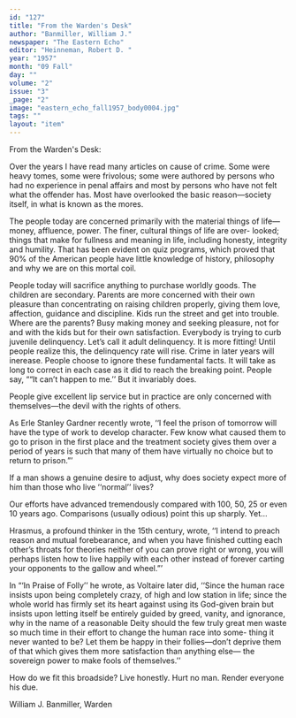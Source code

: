 ```yaml
---
id: "127"
title: "From the Warden's Desk"
author: "Banmiller, William J."
newspaper: "The Eastern Echo"
editor: "Heinneman, Robert D. "
year: "1957"
month: "09 Fall"
day: ""
volume: "2"
issue: "3"
_page: "2"
image: "eastern_echo_fall1957_body0004.jpg"
tags: ""
layout: "item"
---
```

From the Warden's Desk:

Over the years I have read many articles on cause of crime. Some were
heavy tomes, some were frivolous; some were authored by persons who had
no experience in penal affairs and most by persons who have not felt what
the offender has. Most have overlooked the basic reason—society itself, in
what is known as the mores.

The people today are concerned primarily with the material things of
life—money, affluence, power. The finer, cultural things of life are over-
looked; things that make for fullness and meaning in life, including honesty,
integrity and humility. That has been evident on quiz programs, which
proved that 90% of the American people have little knowledge of history,
philosophy and why we are on this mortal coil.

People today will sacrifice anything to purchase worldly goods. The
children are secondary. Parents are more concerned with their own pleasure
than concentrating on raising children properly, giving them love, affection,
guidance and discipline. Kids run the street and get into trouble. Where
are the parents? Busy making money and seeking pleasure, not for and with
the kids but for their own satisfaction. Everybody is trying to curb juvenile
delinquency. Let’s call it adult delinquency. It is more fitting! Until
people realize this, the delinquency rate will rise. Crime in later years will
inerease. People choose to ignore these fundamental facts. It will take
as long to correct in each case as it did to reach the breaking point. People
say, ““It can’t happen to me.’’ But it invariably does.

People give excellent lip service but in practice are only concerned with
themselves—the devil with the rights of others.

As Erle Stanley Gardner recently wrote, ‘‘I feel the prison of tomorrow
will have the type of work to develop character. Few know what caused
them to go to prison in the first place and the treatment society gives them
over a period of years is such that many of them have virtually no choice
but to return to prison.”’

If a man shows a genuine desire to adjust, why does society expect more
of him than those who live ‘‘normal’’ lives?

Our efforts have advanced tremendously compared with 100, 50, 25 or even
10 years ago. Comparisons (usually odious) point this up sharply. Yet...

Hrasmus, a profound thinker in the 15th century, wrote, ‘‘I intend to
preach reason and mutual forebearance, and when you have finished cutting
each other’s throats for theories neither of you can prove right or wrong, you
will perhaps listen how to live happily with each other instead of forever
carting your opponents to the gallow and wheel.”’

In “‘In Praise of Folly’’ he wrote, as Voltaire later did, ‘‘Since the human
race insists upon being completely crazy, of high and low station in life; since
the whole world has firmly set its heart against using its God-given brain
but insists upon letting itself be entirely guided by greed, vanity, and
ignorance, why in the name of a reasonable Deity should the few truly great
men waste so much time in their effort to change the human race into some-
thing it never wanted to be? Let them be happy in their follies—don’t
deprive them of that which gives them more satisfaction than anything else—
the sovereign power to make fools of themselves.’’

How do we fit this broadside?
Live honestly.
Hurt no man.
Render everyone his due.

William J. Banmiller, Warden

